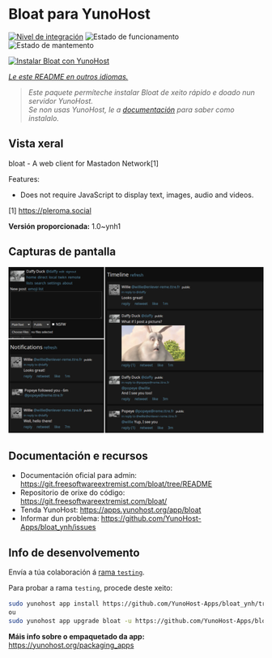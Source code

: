 <!--
NOTA: Este README foi creado automáticamente por <https://github.com/YunoHost/apps/tree/master/tools/readme_generator>
NON debe editarse manualmente.
-->

# Bloat para YunoHost

[![Nivel de integración](https://apps.yunohost.org/badge/integration/bloat)](https://ci-apps.yunohost.org/ci/apps/bloat/)
![Estado de funcionamento](https://apps.yunohost.org/badge/state/bloat)
![Estado de mantemento](https://apps.yunohost.org/badge/maintained/bloat)

[![Instalar Bloat con YunoHost](https://install-app.yunohost.org/install-with-yunohost.svg)](https://install-app.yunohost.org/?app=bloat)

*[Le este README en outros idiomas.](./ALL_README.md)*

> *Este paquete permíteche instalar Bloat de xeito rápido e doado nun servidor YunoHost.*  
> *Se non usas YunoHost, le a [documentación](https://yunohost.org/install) para saber como instalalo.*

## Vista xeral

bloat - A web client for Mastadon Network[1]

Features:

- Does not require JavaScript to display text, images, audio and videos.

[1] https://pleroma.social


**Versión proporcionada:** 1.0~ynh1

## Capturas de pantalla

![Captura de pantalla de Bloat](./doc/screenshots/example.png)

## Documentación e recursos

- Documentación oficial para admin: <https://git.freesoftwareextremist.com/bloat/tree/README>
- Repositorio de orixe do código: <https://git.freesoftwareextremist.com/bloat/>
- Tenda YunoHost: <https://apps.yunohost.org/app/bloat>
- Informar dun problema: <https://github.com/YunoHost-Apps/bloat_ynh/issues>

## Info de desenvolvemento

Envía a túa colaboración á [rama `testing`](https://github.com/YunoHost-Apps/bloat_ynh/tree/testing).

Para probar a rama `testing`, procede deste xeito:

```bash
sudo yunohost app install https://github.com/YunoHost-Apps/bloat_ynh/tree/testing --debug
ou
sudo yunohost app upgrade bloat -u https://github.com/YunoHost-Apps/bloat_ynh/tree/testing --debug
```

**Máis info sobre o empaquetado da app:** <https://yunohost.org/packaging_apps>
